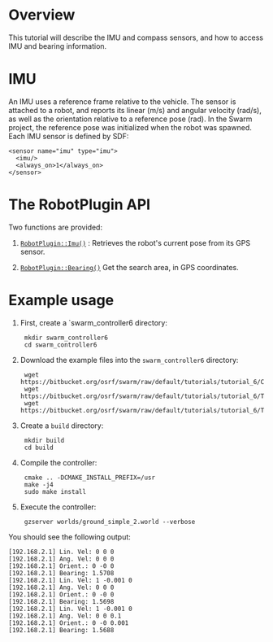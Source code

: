 # Overview

This tutorial will describe the IMU and compass sensors, and how to access IMU and bearing information.

# IMU

An IMU uses a reference frame relative to the vehicle. The sensor is attached to a robot, and reports its linear (m/s) and angular velocity (rad/s), as well as the orientation relative to a reference pose (rad). In the Swarm project, the reference pose was initialized when the robot was spawned. Each IMU sensor is defined by SDF:

    <sensor name="imu" type="imu">
      <imu/>
      <always_on>1</always_on>
    </sensor>

# The RobotPlugin API

Two functions are provided:

1. [`RobotPlugin::Imu()`](https://s3.amazonaws.com/osrf-distributions/swarm/api/0.1.0/classswarm_1_1RobotPlugin.html#a3d85d51691c5dd8e6b4ce7755dbe48d4) : Retrieves the robot's current pose from its GPS sensor.

1. [`RobotPlugin::Bearing()`](https://s3.amazonaws.com/osrf-distributions/swarm/api/0.1.0/classswarm_1_1RobotPlugin.html#aa670d09bce9e107693b81f8445547871) Get the search area, in GPS coordinates.

# Example usage

1. First, create a `swarm_controller6 directory:

        mkdir swarm_controller6
        cd swarm_controller6

1. Download the example files into the `swarm_controller6` directory:

        wget https://bitbucket.org/osrf/swarm/raw/default/tutorials/tutorial_6/CMakeLists.txt
        wget https://bitbucket.org/osrf/swarm/raw/default/tutorials/tutorial_6/TeamControllerPlugin.hh
        wget https://bitbucket.org/osrf/swarm/raw/default/tutorials/tutorial_6/TeamControllerPlugin.cc

1. Create a `build` directory:

        mkdir build
        cd build

1. Compile the controller:

        cmake .. -DCMAKE_INSTALL_PREFIX=/usr
        make -j4
        sudo make install

1. Execute the controller:

        gzserver worlds/ground_simple_2.world --verbose

You should see the following output:

```
[192.168.2.1] Lin. Vel: 0 0 0
[192.168.2.1] Ang. Vel: 0 0 0
[192.168.2.1] Orient.: 0 -0 0
[192.168.2.1] Bearing: 1.5708
[192.168.2.1] Lin. Vel: 1 -0.001 0
[192.168.2.1] Ang. Vel: 0 0 0
[192.168.2.1] Orient.: 0 -0 0
[192.168.2.1] Bearing: 1.5698
[192.168.2.1] Lin. Vel: 1 -0.001 0
[192.168.2.1] Ang. Vel: 0 0 0.1
[192.168.2.1] Orient.: 0 -0 0.001
[192.168.2.1] Bearing: 1.5688
```